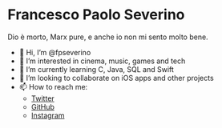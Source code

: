 # Francesco Paolo Severino
Dio è morto, Marx pure, e anche io non mi sento molto bene.

- 👋 Hi, I’m @fpseverino
- 👀 I’m interested in cinema, music, games and tech
- 🌱 I’m currently learning C, Java, SQL and Swift
- 💞️ I’m looking to collaborate on iOS apps and other projects
- 📫 How to reach me:
    - [Twitter](https://twitter.com/fp_severino)
    - [GitHub](https://github.com/fpseverino)
    - [Instagram](https://instagram.com/fp_severino?igshid=YmMyMTA2M2Y=)